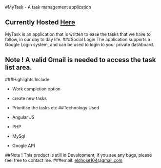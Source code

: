 #MyTask -  A task management application
## Currently Hosted [Here](http://www.eldhose.xyz/)
MyTask is an application that is written to ease the tasks that we have to follow, in our day to day life.
###Social Login
 The application supports a Google Login system, and can be used to login to your private dashboard.
## Note ! A valid Gmail is needed to access the task list area.
###Highlights Include

 * Work completion option
 * create new tasks
 * Prioritise the tasks etc
##Technology Used

 * Angular JS
 * PHP
 * MySql
 * Google API
 
##Note ! This product is still in Development, if you see any bugs, please feel free to contact me.
###email: eldhose104@gmail.com
 